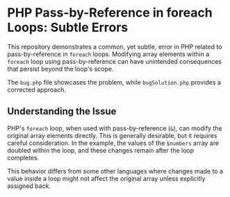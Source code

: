 # PHP Pass-by-Reference in foreach Loops: Subtle Errors

This repository demonstrates a common, yet subtle, error in PHP related to pass-by-reference in `foreach` loops.  Modifying array elements within a `foreach` loop using pass-by-reference can have unintended consequences that persist beyond the loop's scope.

The `bug.php` file showcases the problem, while `bugSolution.php` provides a corrected approach.

## Understanding the Issue

PHP's `foreach` loop, when used with pass-by-reference (`&`), can modify the original array elements directly. This is generally desirable, but it requires careful consideration. In the example, the values of the `$numbers` array are doubled within the loop, and these changes remain after the loop completes.

This behavior differs from some other languages where changes made to a value inside a loop might not affect the original array unless explicitly assigned back.